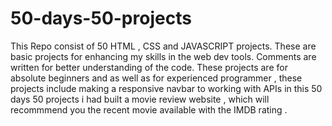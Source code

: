 # 50-days-50-projects
This Repo consist of 50 HTML , CSS and JAVASCRIPT projects. These are basic projects for enhancing my skills in the web dev tools. 
Comments are written for better understanding of the code.
These projects are for absolute beginners and as well as for experienced programmer , these projects include making a responsive navbar to working with APIs
in this 50 days 50 projects i had built a movie review website , which will recommmend you the recent movie available with the IMDB rating .
